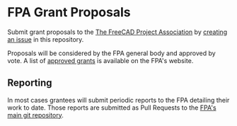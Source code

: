 # FPA Grant Proposals
Submit grant proposals to the [The FreeCAD Project Association](https://fpa.freecad.org) by [creating an issue](https://github.com/FreeCAD/FPA-grant-proposals/issues/new/choose) in this repository.

Proposals will be considered by the FPA general body and approved by vote. A list of [approved grants](https://fpa.freecad.org/programs/fpadf-announcement) is available on the FPA's website.

## Reporting

In most cases grantees will submit periodic reports to the FPA detailing their work to date. Those reports are submitted as Pull Requests to the [FPA's main git repository](https://github.com/FreeCAD/FPA/tree/main/reports).
